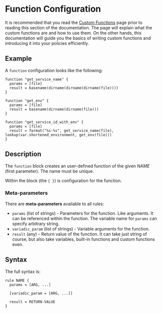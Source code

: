# Function Configuration

It is recommended that you read the [Custom Functions](../syntax/custom-functions.md) page prior to reading this section of the documentation. The page will explain what the custom functions are and how to use them. On the other hands, this documentation will guide you the basics of writing custom functions and introducing it into your policies efficiently.

## Example

A `function` configuration looks like the following:

```hcl
function "get_service_name" {
  params = [file]
  result = basename(dirname(dirname(dirname(file))))
}

function "get_env" {
  params = [file]
  result = basename(dirname(dirname(file)))
}

function "get_service_id_with_env" {
  params = [file]
  result = format("%s-%s", get_service_name(file), lookup(var.shortened_environment, get_env(file)))
}
```

## Description

The `function` block creates an user-defined function of the given *NAME* (first parameter). The name must be unique.

Within the block (the `{ }`) is configuration for the function.

### Meta-parameters

There are **meta-parameters** available to all rules:

- `params` (list of strings) - Parameters for the function. Like arguments. It can be referenced within the function. The variable name for `params` can specify arbitrary string.
- `variadic_param` (list of strings) - Variable arguments for the function.
- `result` (any) - Return value of the function. It can take just string of course, but also take variables, built-in functions and custom functions even.

## Syntax

The full syntax is:

```hcl
rule NAME {
  params = [ARG, ...]

  [variadic_param = [ARG, ...]]

  result = RETURN-VALUE
}
```
